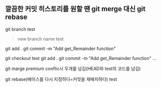 ## 깔끔한 커밋 히스토리를 원할 땐 git merge 대신 git rebase
git branch test
>new branch name test

git add .
git commit -m "Add get_Remainder function"

git checkout test
git add .
git commit -m "Add get_Remainder function"
...

git marge premium
conflic시 두개를 남김(HEAD와 test의 코드를 남김)

git rebase(베이스를 다시 지정하다=커밋을 재배치하다) test